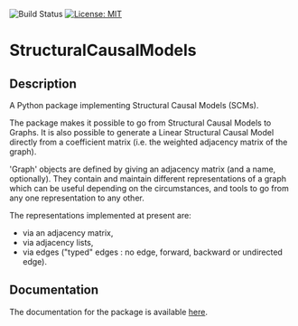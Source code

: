 ![Build Status](https://github.com/Black-Swan-ICL/PySCMs/actions/workflows/python-package.yml/badge.svg)
[![License: MIT](https://img.shields.io/badge/License-MIT-yellow.svg)](https://opensource.org/licenses/MIT)


# StructuralCausalModels
## Description
A Python package implementing Structural Causal Models (SCMs). 

The package makes it possible to go from Structural Causal Models to 
Graphs. It is also possible to generate a Linear Structural Causal 
Model directly from a coefficient matrix (i.e. the weighted adjacency
matrix of the graph).

'Graph' objects are defined by giving an adjacency matrix (and a name,
optionally). They contain and maintain different representations of a
graph which can be useful depending on the circumstances, and tools to
go from any one representation to any other. 

The representations implemented at present are:

- via an adjacency matrix,
- via adjacency lists,
- via edges ("typed" edges : no edge, forward, backward or undirected 
  edge).
  
## Documentation
The documentation for the package is available 
[here](https://pyscms.readthedocs.io/en/latest/modules.html).
